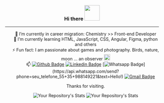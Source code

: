  <h3 align="center"> Hi there <img src="https://media.giphy.com/media/mGcNjsfWAjY5AEZNw6/giphy.gif" width="50"> </h3> 

_____

<!-- <img align="right" width="200" height="200" src="https://user-images.githubusercontent.com/73751801/106273787-fcca1400-6211-11eb-8be7-bd7825f50485.png"> -->

<ul align="center">

 🔭 I’m currently in career migration: Chemistry >> Front-end Developer <br>
 🌱 I’m currently learning HTML, JavaScript, CSS, Angular, Figma, python and others <br>
 ⚡ Fun fact: I am passionate about games and photography. Birds, nature, moon ... an observer <img src="https://media.giphy.com/media/iIZ0G8bDanFrjttoWn/giphy.gif" width="20"><br>
 📫 
[![Github Badge](https://img.shields.io/badge/-Github-000?style=flat-square&logo=Github&logoColor=white&link=link_do_seu_perfil_no_github)](https://github.com/luanagiusto)
[![Linkedin Badge](https://img.shields.io/badge/-LinkedIn-blue?style=flat-square&logo=Linkedin&logoColor=white&link=link_do_seu_perfil_no_linkedin)](https://www.linkedin.com/in/luanagiusto/)
[![Whatsapp Badge](https://img.shields.io/badge/-Whatsapp-4CA143?style=flat-square&labelColor=4CA143&logo=whatsapp&logoColor=white&link=https://api.whatsapp.com/send?phone=seu_telefone_55+DDD+número_de_telefone&text=Hello!)](https://api.whatsapp.com/send?phone=seu_telefone_55+35+988149221&text=Hello!)
[![Gmail Badge](https://img.shields.io/badge/-Gmail-c14438?style=flat-square&logo=Gmail&logoColor=white&link=mailto:seu_email)](mailto:luanagiusto@gmail.com)
 
 Thanks for visiting.
 
 
![Your Repository's Stats](https://github-readme-stats.vercel.app/api?username=luanagiusto&show_icons=true&theme=vision-friendly-dark) 
![Your Repository's Stats](https://github-readme-stats.vercel.app/api/top-langs/?username=luanagiusto&layout=compact&theme=vision-friendly-dark)
</ul>
